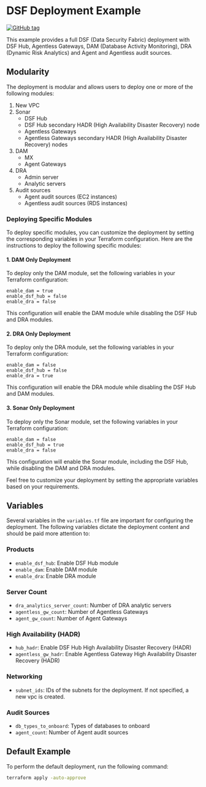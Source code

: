 # DSF Deployment Example
[![GitHub tag](https://img.shields.io/github/v/tag/imperva/dsfkit.svg)](https://github.com/imperva/dsfkit/tags)

This example provides a full DSF (Data Security Fabric) deployment with DSF Hub, Agentless Gateways, DAM (Database Activity Monitoring), DRA (Dynamic Risk Analytics) and Agent and Agentless audit sources.

## Modularity
The deployment is modular and allows users to deploy one or more of the following modules:

1. New VPC
2. Sonar
   - DSF Hub
   - DSF Hub secondary HADR (High Availability Disaster Recovery) node
   - Agentless Gateways
   - Agentless Gateways secondary HADR (High Availability Disaster Recovery) nodes
3. DAM
   - MX
   - Agent Gateways
4. DRA
   - Admin server
   - Analytic servers
5. Audit sources
   - Agent audit sources (EC2 instances)
   - Agentless audit sources (RDS instances)

### Deploying Specific Modules

To deploy specific modules, you can customize the deployment by setting the corresponding variables in your Terraform configuration. Here are the instructions to deploy the following specific modules:

#### 1. DAM Only Deployment

To deploy only the DAM module, set the following variables in your Terraform configuration:
```
enable_dam = true
enable_dsf_hub = false
enable_dra = false
```

This configuration will enable the DAM module while disabling the DSF Hub and DRA modules.

#### 2. DRA Only Deployment

To deploy only the DRA module, set the following variables in your Terraform configuration:
```
enable_dam = false
enable_dsf_hub = false
enable_dra = true
```

This configuration will enable the DRA module while disabling the DSF Hub and DAM modules.

#### 3. Sonar Only Deployment

To deploy only the Sonar module, set the following variables in your Terraform configuration:
```
enable_dam = false
enable_dsf_hub = true
enable_dra = false
```

This configuration will enable the Sonar module, including the DSF Hub, while disabling the DAM and DRA modules.

Feel free to customize your deployment by setting the appropriate variables based on your requirements.


## Variables
Several variables in the `variables.tf` file are important for configuring the deployment. The following variables dictate the deployment content and should be paid more attention to:

### Products
- `enable_dsf_hub`: Enable DSF Hub module
- `enable_dam`: Enable DAM module
- `enable_dra`: Enable DRA module

### Server Count
- `dra_analytics_server_count`: Number of DRA analytic servers
- `agentless_gw_count`: Number of Agentless Gateways
- `agent_gw_count`: Number of Agent Gateways

### High Availability (HADR)
- `hub_hadr`: Enable DSF Hub High Availability Disaster Recovery (HADR)
- `agentless_gw_hadr`: Enable Agentless Gateway High Availability Disaster Recovery (HADR)

### Networking
- `subnet_ids`: IDs of the subnets for the deployment. If not specified, a new vpc is created.

### Audit Sources
- `db_types_to_onboard`: Types of databases to onboard
- `agent_count`: Number of Agent audit sources

## Default Example
To perform the default deployment, run the following command:

```bash
terraform apply -auto-approve
```